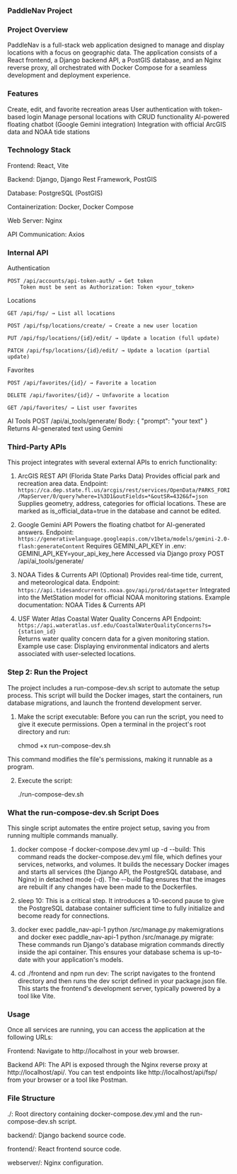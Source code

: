### PaddleNav Project

### Project Overview
PaddleNav is a full-stack web application designed to manage and display locations with a focus on geographic data. The application consists of a React frontend, a Django backend API, a PostGIS database, and an Nginx reverse proxy, all orchestrated with Docker Compose for a seamless development and deployment experience.

### Features
Create, edit, and favorite recreation areas
User authentication with token-based login
Manage personal locations with CRUD functionality
AI-powered floating chatbot (Google Gemini integration)
Integration with official ArcGIS data and NOAA tide stations

### Technology Stack
Frontend: React, Vite

Backend: Django, Django Rest Framework, PostGIS

Database: PostgreSQL (PostGIS)

Containerization: Docker, Docker Compose

Web Server: Nginx

API Communication: Axios

### Internal API
Authentication

    POST /api/accounts/api-token-auth/ → Get token
        Token must be sent as Authorization: Token <your_token>

Locations

    GET /api/fsp/ → List all locations

    POST /api/fsp/locations/create/ → Create a new user location

    PUT /api/fsp/locations/{id}/edit/ → Update a location (full update)

    PATCH /api/fsp/locations/{id}/edit/ → Update a location (partial update)

Favorites

    POST /api/favorites/{id}/ → Favorite a location

    DELETE /api/favorites/{id}/ → Unfavorite a location

    GET /api/favorites/ → List user favorites

AI Tools
    POST /api/ai_tools/generate/
        Body: { "prompt": "your text" }
        Returns AI-generated text using Gemini

### Third-Party APIs

This project integrates with several external APIs to enrich functionality:

1. ArcGIS REST API (Florida State Parks Data)
    Provides official park and recreation area data.
    Endpoint: `https://ca.dep.state.fl.us/arcgis/rest/services/OpenData/PARKS_FORI/MapServer/0/query?where=1%3D1&outFields=*&outSR=4326&f=json`
    Supplies geometry, address, categories for official locations.
    These are marked as is_official_data=true in the database and cannot be edited.

2. Google Gemini API
    Powers the floating chatbot for AI-generated answers.
    Endpoint: `https://generativelanguage.googleapis.com/v1beta/models/gemini-2.0-flash:generateContent`
    Requires GEMINI_API_KEY in .env:
        GEMINI_API_KEY=your_api_key_here
    Accessed via Django proxy
        POST /api/ai_tools/generate/

3. NOAA Tides & Currents API (Optional)
    Provides real-time tide, current, and meteorological data.
    Endpoint: `https://api.tidesandcurrents.noaa.gov/api/prod/datagetter`
    Integrated into the MetStation model for official NOAA monitoring stations.
    Example documentation: NOAA Tides & Currents API

4. USF Water Atlas Coastal Water Quality Concerns API
    Endpoint: `https://api.wateratlas.usf.edu/CoastalWaterQualityConcerns?s={station_id}`  
    Returns water quality concern data for a given monitoring station.  
    Example use case: Displaying environmental indicators and alerts associated with user-selected locations.

### Step 2: Run the Project
The project includes a run-compose-dev.sh script to automate the setup process. This script will build the Docker images, start the containers, run database migrations, and launch the frontend development server.

1. Make the script executable: Before you can run the script, you need to give it execute permissions.  Open a terminal in the project's root directory and run:

    chmod +x run-compose-dev.sh

This command modifies the file's permissions, making it runnable as a program.

2. Execute the script:

    ./run-compose-dev.sh

### What the run-compose-dev.sh Script Does
This single script automates the entire project setup, saving you from running multiple commands manually.

1. docker compose -f docker-compose.dev.yml up -d --build: This command reads the docker-compose.dev.yml file, which defines your services, networks, and volumes. It builds the necessary Docker images and starts all services (the Django API, the PostgreSQL database, and Nginx) in detached mode (-d). The --build flag ensures that the images are rebuilt if any changes have been made to the Dockerfiles.

2. sleep 10: This is a critical step. It introduces a 10-second pause to give the PostgreSQL database container sufficient time to fully initialize and become ready for connections.

3. docker exec paddle_nav-api-1 python /src/manage.py makemigrations and docker exec paddle_nav-api-1 python /src/manage.py migrate: These commands run Django's database migration commands directly inside the api container. This ensures your database schema is up-to-date with your application's models.

4. cd ./frontend and npm run dev: The script navigates to the frontend directory and then runs the dev script defined in your package.json file. This starts the frontend's development server, typically powered by a tool like Vite.

### Usage
Once all services are running, you can access the application at the following URLs:

Frontend: Navigate to http://localhost in your web browser.

Backend API: The API is exposed through the Nginx reverse proxy at http://localhost/api/. You can test endpoints like http://localhost/api/fsp/ from your browser or a tool like Postman.

### File Structure
./: Root directory containing docker-compose.dev.yml and the run-compose-dev.sh script.

backend/: Django backend source code.

frontend/: React frontend source code.

webserver/: Nginx configuration.

